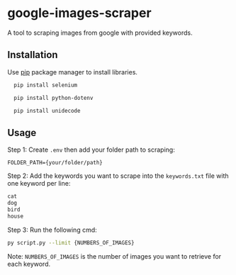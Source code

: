 
# google-images-scraper

A tool to scraping images from google with provided keywords.

## Installation

Use [pip](https://pip.pypa.io/en/stable/installation/) package manager to install libraries.

```bash
  pip install selenium
```
```bash
  pip install python-dotenv
```
```bash
  pip install unidecode
```


## Usage

Step 1: Create `.env` then add your folder path to scraping:    
```env
FOLDER_PATH={your/folder/path}
```

Step 2: Add the keywords you want to scrape into the `keywords.txt` file with one keyword per line:
```txt
cat
dog
bird
house
```
Step 3: Run the following cmd:
```bash
py script.py --limit {NUMBERS_OF_IMAGES}
```
Note: `NUMBERS_OF_IMAGES` is the number of images you want to retrieve for each keyword.